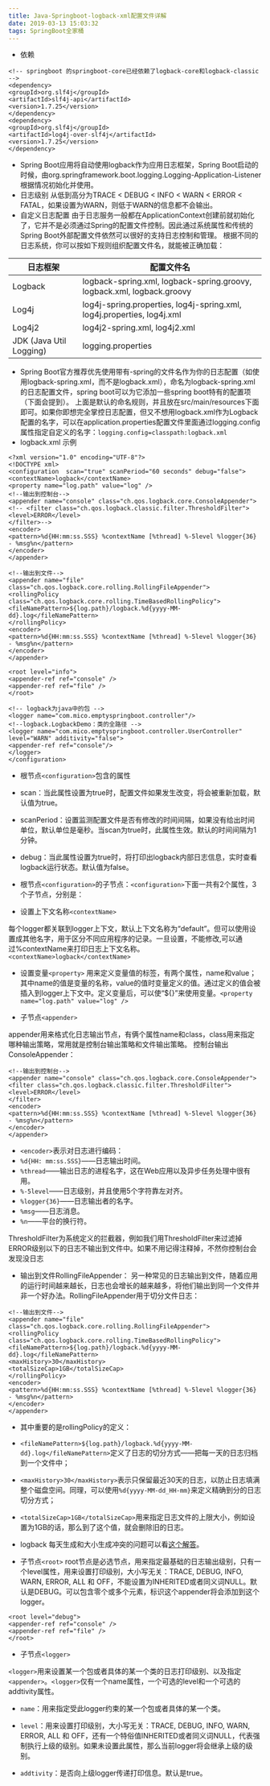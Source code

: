 ```yaml
---
title: Java-Springboot-logback-xml配置文件详解
date: 2019-03-13 15:03:32
tags: SpringBoot全家桶
---
```

+ 依赖
```
<!-- springboot 的springboot-core已经依赖了logback-core和logback-classic -->
<dependency>
<groupId>org.slf4j</groupId>
<artifactId>slf4j-api</artifactId>
<version>1.7.25</version>
</dependency>
<dependency>
<groupId>org.slf4j</groupId>
<artifactId>log4j-over-slf4j</artifactId>
<version>1.7.25</version>
</dependency>
```
+ Spring Boot应用将自动使用logback作为应用日志框架，Spring Boot启动的时候，由org.springframework.boot.logging.Logging-Application-Listener根据情况初始化并使用。
+ 日志级别
从低到高分为TRACE < DEBUG < INFO < WARN < ERROR < FATAL，如果设置为WARN，则低于WARN的信息都不会输出。
+ 自定义日志配置
由于日志服务一般都在ApplicationContext创建前就初始化了，它并不是必须通过Spring的配置文件控制。因此通过系统属性和传统的Spring Boot外部配置文件依然可以很好的支持日志控制和管理。
根据不同的日志系统，你可以按如下规则组织配置文件名，就能被正确加载：

|日志框架|配置文件名|
|--|--|
|Logback|logback-spring.xml, logback-spring.groovy, logback.xml, logback.groovy|
|Log4j|log4j-spring.properties, log4j-spring.xml, log4j.properties, log4j.xml|
|Log4j2|log4j2-spring.xml, log4j2.xml|
|JDK (Java Util Logging)|logging.properties|
+ Spring Boot官方推荐优先使用带有-spring的文件名作为你的日志配置（如使用logback-spring.xml，而不是logback.xml），命名为logback-spring.xml的日志配置文件，spring boot可以为它添加一些spring boot特有的配置项（下面会提到）。
上面是默认的命名规则，并且放在src/main/resources下面即可。如果你即想完全掌控日志配置，但又不想用logback.xml作为Logback配置的名字，可以在application.properties配置文件里面通过logging.config属性指定自定义的名字：`logging.config=classpath:logback.xml`
+ logback.xml 示例
```
<?xml version="1.0" encoding="UTF-8"?>
<!DOCTYPE xml>
<configuration  scan="true" scanPeriod="60 seconds" debug="false">
<contextName>logback</contextName>
<property name="log.path" value="log" />
<!--输出到控制台-->
<appender name="console" class="ch.qos.logback.core.ConsoleAppender">
<!-- <filter class="ch.qos.logback.classic.filter.ThresholdFilter">
<level>ERROR</level>
</filter>-->
<encoder>
<pattern>%d{HH:mm:ss.SSS} %contextName [%thread] %-5level %logger{36} - %msg%n</pattern>
</encoder>
</appender>

<!--输出到文件-->
<appender name="file" class="ch.qos.logback.core.rolling.RollingFileAppender">
<rollingPolicy class="ch.qos.logback.core.rolling.TimeBasedRollingPolicy">
<fileNamePattern>${log.path}/logback.%d{yyyy-MM-dd}.log</fileNamePattern>
</rollingPolicy>
<encoder>
<pattern>%d{HH:mm:ss.SSS} %contextName [%thread] %-5level %logger{36} - %msg%n</pattern>
</encoder>
</appender>

<root level="info">
<appender-ref ref="console" />
<appender-ref ref="file" />
</root>

<!-- logback为java中的包 -->
<logger name="com.mico.emptyspringboot.controller"/>
<!--logback.LogbackDemo：类的全路径 -->
<logger name="com.mico.emptyspringboot.controller.UserController" level="WARN" additivity="false">
<appender-ref ref="console"/>
</logger>
</configuration>
```
+ 根节点`<configuration>`包含的属性

+ scan：当此属性设置为true时，配置文件如果发生改变，将会被重新加载，默认值为true。

+ scanPeriod：设置监测配置文件是否有修改的时间间隔，如果没有给出时间单位，默认单位是毫秒。当scan为true时，此属性生效。默认的时间间隔为1分钟。

+ debug：当此属性设置为true时，将打印出logback内部日志信息，实时查看logback运行状态。默认值为false。

+ 根节点`<configuration>`的子节点：`<configuration>`下面一共有2个属性，3个子节点，分别是：

+ 设置上下文名称`<contextName>`

每个logger都关联到logger上下文，默认上下文名称为“default”。但可以使用设置成其他名字，用于区分不同应用程序的记录。一旦设置，不能修改,可以通过%contextName来打印日志上下文名称。`<contextName>logback</contextName>`
+ 设置变量`<property>` 用来定义变量值的标签，有两个属性，name和value；其中name的值是变量的名称，value的值时变量定义的值。通过定义的值会被插入到logger上下文中。定义变量后，可以使“${}”来使用变量。`<property name="log.path" value="log" />`

+ 子节点`<appender>`

appender用来格式化日志输出节点，有俩个属性name和class，class用来指定哪种输出策略，常用就是控制台输出策略和文件输出策略。
控制台输出ConsoleAppender：
```
<!--输出到控制台-->
<appender name="console" class="ch.qos.logback.core.ConsoleAppender">
<filter class="ch.qos.logback.classic.filter.ThresholdFilter">
<level>ERROR</level>
</filter>
<encoder>
<pattern>%d{HH:mm:ss.SSS} %contextName [%thread] %-5level %logger{36} - %msg%n</pattern>
</encoder>
</appender>
```
+ `<encoder>`表示对日志进行编码：
+ `%d{HH: mm:ss.SSS}`——日志输出时间。
+ `%thread`——输出日志的进程名字，这在Web应用以及异步任务处理中很有用。
+ `%-5level`——日志级别，并且使用5个字符靠左对齐。
+ `%logger{36}`——日志输出者的名字。
+ `%msg`——日志消息。
+ `%n`——平台的换行符。

ThresholdFilter为系统定义的拦截器，例如我们用ThresholdFilter来过滤掉ERROR级别以下的日志不输出到文件中。如果不用记得注释掉，不然你控制台会发现没日志
+ 输出到文件RollingFileAppender：
另一种常见的日志输出到文件，随着应用的运行时间越来越长，日志也会增长的越来越多，将他们输出到同一个文件并非一个好办法。RollingFileAppender用于切分文件日志：
```
<!--输出到文件-->
<appender name="file" class="ch.qos.logback.core.rolling.RollingFileAppender">
<rollingPolicy class="ch.qos.logback.core.rolling.TimeBasedRollingPolicy">
<fileNamePattern>${log.path}/logback.%d{yyyy-MM-dd}.log</fileNamePattern>
<maxHistory>30</maxHistory>
<totalSizeCap>1GB</totalSizeCap>
</rollingPolicy>
<encoder>
<pattern>%d{HH:mm:ss.SSS} %contextName [%thread] %-5level %logger{36} - %msg%n</pattern>
</encoder>
</appender>
```

+ 其中重要的是rollingPolicy的定义：

*   `<fileNamePattern>${log.path}/logback.%d{yyyy-MM-dd}.log</fileNamePattern>`定义了日志的切分方式——把每一天的日志归档到一个文件中；

*   `<maxHistory>30</maxHistory>`表示只保留最近30天的日志，以防止日志填满整个磁盘空间。同理，可以使用`%d{yyyy-MM-dd_HH-mm}`来定义精确到分的日志切分方式；

*   `<totalSizeCap>1GB</totalSizeCap>`用来指定日志文件的上限大小，例如设置为1GB的话，那么到了这个值，就会删除旧的日志。

* logback 每天生成和大小生成冲突的问题可以看[这个解答](http://blog.csdn.net/wujianmin577/article/details/68922545)。

+ 子节点`<root>`
root节点是必选节点，用来指定最基础的日志输出级别，只有一个level属性，用来设置打印级别，大小写无关：TRACE, DEBUG, INFO, WARN, ERROR, ALL 和 OFF，不能设置为INHERITED或者同义词NULL。默认是DEBUG。可以包含零个或多个元素，标识这个appender将会添加到这个logger。
```
<root level="debug">
<appender-ref ref="console" />
<appender-ref ref="file" />
</root>
```
+ 子节点`<logger>`

`<logger>`用来设置某一个包或者具体的某一个类的日志打印级别、以及指定`<appender>`。`<logger>`仅有一个name属性，一个可选的level和一个可选的addtivity属性。

*   `name`：用来指定受此logger约束的某一个包或者具体的某一个类。

*   `level`：用来设置打印级别，大小写无关：TRACE, DEBUG, INFO, WARN, ERROR, ALL 和 OFF，还有一个特俗值INHERITED或者同义词NULL，代表强制执行上级的级别。如果未设置此属性，那么当前logger将会继承上级的级别。

*   `addtivity`：是否向上级logger传递打印信息。默认是true。

